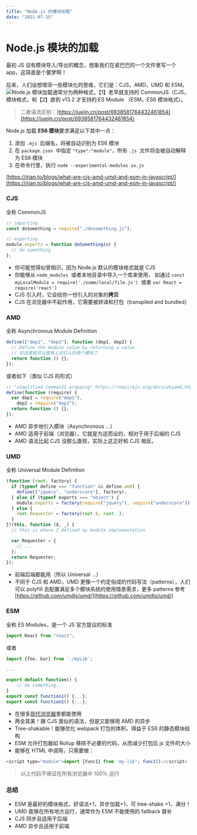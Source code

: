 ```yaml
---
title: "Node.js 的模块加载"
date: "2021-07-15"
---
```


# Node.js 模块的加载

最初 JS 没有模块导入/导出的概念，想象我们在紧巴巴的一个文件里写一个 app，这简直是个噩梦啊！

后来，人们设想增添一些模块化的思维，它们是：CJS，AMD，UMD 和 ESM。
![](https://cdn.nlark.com/yuque/0/2021/jpeg/12362795/1626276928489-c227455f-13cf-429c-94b6-b6d19d9f249e.jpeg)Node.js 模块加载通常分为两种格式，【1】老早就支持的 CommonJS（CJS，模块格式，和【2】直到 v13.2 才支持的 ES Module （ESM，ES6 模块格式）。

> 二者语法区别：[https://juejin.cn/post/6938581764432461854](https://juejin.cn/post/6938581764432461854)

Node.js 加载 **ES6 模块**要求满足以下其中一点：

1. 添加 `.mjs`  后缀名，将被自动识别为 ES6 模块
1. 在 `package.json`  中指定 `"type":"module"`，所有 `.js`  文件将会被自动解释为 ES6 模块
1. 在命令行里，执行 `node --experimental-modules xx.js`

[https://irian.to/blogs/what-are-cjs-amd-umd-and-esm-in-javascript/](https://irian.to/blogs/what-are-cjs-amd-umd-and-esm-in-javascript/)

### CJS

全称 CommonJS

```javascript
// importing
const doSomething = require("./dosomething.js");

// exporting
module.exports = function doSomething(n) {
  // do something
};
```

- 你可能觉得似曾相识，因为 Node.js 默认的模块格式就是 CJS
- 你能够从 `node_modules`  或者本地目录中导入一个库来使用， 如通过 `const myLocalModule = require('./some/local/file.js')`  或者 `var React = require('react')`
- CJS 引入时，它会给你一份引入的对象的**拷贝**
- CJS 在浏览器中不起作用，它需要被转译和打包（transpiled and bundled）

### AMD

全称 Asynchronous Module Definition

```javascript
define(["dep1", "dep2"], function (dep1, dep2) {
  // Define the module value by returning a value
  // 在这里就可以使用上述引入的两个模块了
  return function () {};
});
```

或者如下（类似 CJS 的形式）

```javascript
// "simplified CommonJS wrapping" https://requirejs.org/docs/whyamd.html
define(function (require) {
  var dep1 = require("dep1"),
    dep2 = require("dep2");
  return function () {};
});
```

- AMD 异步地引入模块（Asynchronous ...）
- AMD 适用于前端（浏览器），它就是为这而设的，相对于用于后端的 CJS
- AMD 语法比起 CJS 没那么直观，实际上这正好和 CJS 相反。

### UMD

全称 Universal Module Definition

```javascript
(function (root, factory) {
  if (typeof define === "function" && define.amd) {
    define(["jquery", "underscore"], factory);
  } else if (typeof exports === "object") {
    module.exports = factory(require("jquery"), require("underscore"));
  } else {
    root.Requester = factory(root.$, root._);
  }
})(this, function ($, _) {
  // this is where I defined my module implementation

  var Requester = {
    // ...
  };
  return Requester;
});
```

- 前端后端都能用（所以 Universal ...）
- 不同于 CJS 和 AMD，UMD 更像一个约定俗成的代码写法（patterns），人们可以 polyfill 去配置满足多个模块系统的使用情景需求，更多 patterns 参考 [https://github.com/umdjs/umd/](https://github.com/umdjs/umd/)

### ESM

全称 ES Modules，是一个 JS 官方提议的标准

```js
import React from "react";
```

或者

```js
import {foo, bar} from './myLib';

...

export default function() {
	// do something...
}
export const function1() {...};
export const function2() {...};
```

- 在很多[现代浏览器](https://caniuse.com/#feat=es6-module)里都能使用
- 两全其美！跟 CJS 类似的语法，但是又能够用 AMD 的异步
- Tree-shakable！能够优化 webpack 打包的体积，得益于 ES6 的静态模块结构
- ESM 允许打包器如 Rollup 移除不必要的代码，从而减少打包后 js 文件的大小
- 能够在 HTML 中调用，只需要做：

```javascript
<script type="module">import {func1} from 'my-lib'; func1();</script>
```

> 以上代码不保证在所有浏览器中 100% 运行

### 总结

- ESM 是最好的模块格式，好语法+1，异步加载+1，可 tree-shake +1，满分！
- UMD 能够在所有地方运行，通常作为 ESM 不能使用的 fallback 替补
- CJS 同步且适用于后端
- AMD 异步且适用于前端
